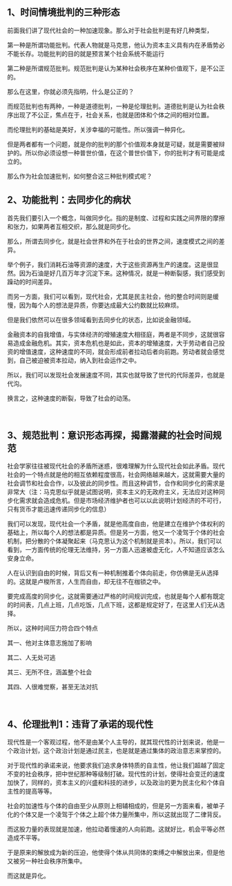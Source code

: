 <h2>1、时间情境批判的三种形态</h2><p data-pid="9_Ij_FTy">前面我们讲了现代社会的一种加速现象。那么对于社会批判是有好几种类型，</p><p data-pid="cEn515k8">第一种是所谓功能批判。代表人物就是马克思，他认为资本主义具有内在矛盾势必不能长存。功能批判的目的就是预言某个社会系统不能运行</p><p data-pid="aQBipmp2">第二种是所谓规范批判。规范批判是认为某种社会秩序在某种价值观下，是不公正的。</p><p data-pid="mAJPsYAX">那么在这里，你就必须先指明，什么是公正的？</p><p data-pid="vJv1tmCi">而规范批判也有两种，一种是道德批判，一种是伦理批判。道德批判是认为社会秩序出现了不公正，焦点在于，社会关系，也就是团体和个体之间的相对位置。</p><p data-pid="HEpsN9C-">而伦理批判的基础是美好，关涉幸福的可能性。所以强调一种异化。</p><p data-pid="05LCVr_s">但是两者都有一个问题，就是你的批判的那个价值观本身就是可疑，就是需要被辩护的。所以你必须设想一种普世价值，在这个普世价值下，你的批判才有可能是成立的。</p><p data-pid="rdoKfCx7">那么作为社会加速批判，如何整合这三种批判模式呢？</p><h2>2、功能批判：去同步化的病状</h2><p data-pid="zWYg8IEX">首先我们要引入一个概念，叫做同步化。指的是制度、过程和实践之间界限的摩擦和张力，如果两者互相交织，那么就是同步化。</p><p data-pid="1kfkruLc">那么，所谓去同步化，就是社会世界和外在于社会的世界之间，速度模式之间的差异。</p><p data-pid="5AGExP1s">举个例子，我们消耗石油等资源的速度，大于这些资源再生产的速度。这是很显然。因为石油是好几百万年才沉淀下来。这种情况，就是一种断裂感，我们感受到躁动的时间差异。</p><p data-pid="YphtPMby">而另一方面，我们可以看到，现代社会，尤其是民主社会，他的整合时间则是缓慢，因为每个人的想法是异质，你要达成最大公约数就比较麻烦。</p><p data-pid="rodPc08Y">但是我们依然可以在很多领域看到去同步化的状态，比如说金融领域。</p><p data-pid="BGMtB_sP">金融资本的自我增值，与实体经济的增殖速度大相径庭，两者是不同步，这就很容易造成金融危机。其实，资本危机也是如此，资本的增殖速度，大于劳动者自己投资的增值速度，这种速度的不同，就会形成前者拉动后者向前跑。劳动者就会感觉到，自己被迫被资本拉动，纳入到社会运作之中。</p><p data-pid="A5G_FrNl">所以，我们可以发现社会发展速度不同，其实也就导致了世代的代际差异，也就是代沟。</p><p data-pid="t5Zfp-jK">换言之，这种速度的断裂，导致了社会的动荡。</p><p><br></p><h2>3、规范批判：意识形态再探，揭露潜藏的社会时间规范</h2><p data-pid="K8QyvA6v">社会学家往往被现代社会的矛盾所迷惑，很难理解为什么现代社会如此矛盾。现代社会的一个特点就是他的相互依赖程度很高，社会网络越来越大，这就需要大量的社会调节和社会合作，以及彼此的同步性。而且这种调节，合作和同步化的需求是非常大（注：马克思似乎就是试图说明，资本主义的无政府主义，无法应对这种同步化需求就会造成危机。但是市场经济维护者也可以以此说明计划经济的不可行，只有货币才能迅速传递同步化的信息）</p><p data-pid="ZcfIT2ZB">我们可以发现，现代社会一个矛盾，就是他高度自由，他是建立在维护个体权利的基础上，所以每个人的想法都是异质。但是另一方面，他又一个凌驾于个体的社会机制，把分散的个体凝聚起来（马克思认为这个机制就是资本）。所以，我们可以看到，一方面传统的伦理无法维持，另一方面人迅速被虚无化，人不知道应该怎么安身立命。</p><p data-pid="iORmD0qm">人在认识到自由的时候，背后又有一种机制推着个体向前走，你仿佛是无从选择的。这就是卢梭所言，人生而自由，却无往不在枷锁之中。</p><p data-pid="S83RlG65">要完成高度的同步化，这就需要通过严格的时间规训完成，也就是每个人都有既定的时间表，几点上班，几点吃饭，几点下班，这都是规定好了，在这里人们无从选择。</p><p data-pid="2L2mwEQf">所以，这种时间压力符合四个特点</p><p data-pid="Py1Sahf8">其一、他对主体意志施加了影响</p><p data-pid="EckbD0d3">其二、人无处可逃</p><p data-pid="kHgowCuY">其三、无所不住，涵盖整个社会</p><p data-pid="v5GVUAL6">其四、人很难觉察，甚至无法对抗</p><p><br></p><h2>4、伦理批判1：违背了承诺的现代性</h2><p data-pid="qFrPEhjs">现代性是一个客观过程，他不是由某个人主导的，就其现代性的计划来说，他是一个政治计划，这个政治计划是通过民主，也是就是通过集体的政治意志来掌控的。</p><p data-pid="mtTf9C20">对于现代性的承诺来说，他要求我们追求身体特质的自主性，他让我们超越了固定不变的社会秩序，把中世纪那种等级制打破。现代性的计划，使得社会变迁的速度加快了，同样的，资本主义的兴盛和科技的进步，以及政治的更为民主化和个体自主性的提高等等。</p><p data-pid="kA6unu72">社会的加速性与个体的自由至少从原则上相辅相成的，但是另一方面来看，被单子化的个体又是一个凌驾于个体之上超个体力量所集中，所以这就出现了二律背反。</p><p data-pid="CgX1UhXZ">而这股力量的表现就是加速，他拉动着慢速的人向前跑。这就好比，机会平等必然造成不平等。</p><p data-pid="abQgnSqR">于是原来的解放成为新的压迫，他使得个体从共同体的束缚之中解放出来，但是他又被另一种社会秩序所集中。</p><p data-pid="q3stviXk">而这就是异化。</p><p></p><p></p>